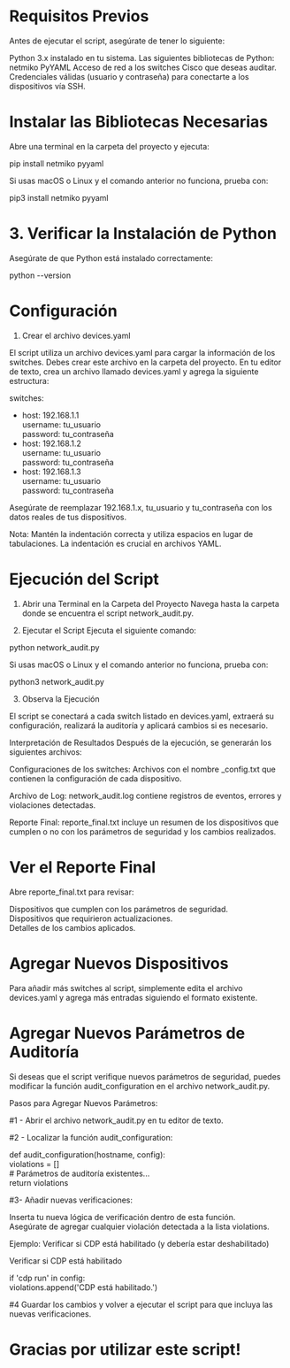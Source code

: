 # Requisitos Previos #
Antes de ejecutar el script, asegúrate de tener lo siguiente:

Python 3.x instalado en tu sistema.
Las siguientes bibliotecas de Python:
netmiko
PyYAML
Acceso de red a los switches Cisco que deseas auditar.
Credenciales válidas (usuario y contraseña) para conectarte a los dispositivos vía SSH.

# Instalar las Bibliotecas Necesarias #
Abre una terminal en la carpeta del proyecto y ejecuta:

pip install netmiko pyyaml

Si usas macOS o Linux y el comando anterior no funciona, prueba con:

pip3 install netmiko pyyaml

# 3. Verificar la Instalación de Python # 

Asegúrate de que Python está instalado correctamente:

python --version

# Configuración #

1. Crear el archivo devices.yaml
   
El script utiliza un archivo devices.yaml para cargar la información de los switches. Debes crear este archivo en la carpeta del proyecto.
En tu editor de texto, crea un archivo llamado devices.yaml y agrega la siguiente estructura:

switches:
  - host: 192.168.1.1  
    username: tu_usuario  
    password: tu_contraseña  
  - host: 192.168.1.2  
    username: tu_usuario  
    password: tu_contraseña  
  - host: 192.168.1.3  
    username: tu_usuario  
    password: tu_contraseña  

Asegúrate de reemplazar 192.168.1.x, tu_usuario y tu_contraseña con los datos reales de tus dispositivos.

Nota: Mantén la indentación correcta y utiliza espacios en lugar de tabulaciones. La indentación es crucial en archivos YAML.

# Ejecución del Script # 

1. Abrir una Terminal en la Carpeta del Proyecto
Navega hasta la carpeta donde se encuentra el script network_audit.py.

2. Ejecutar el Script
Ejecuta el siguiente comando:

  python network_audit.py

Si usas macOS o Linux y el comando anterior no funciona, prueba con:

  python3 network_audit.py

3. Observa la Ejecución

   
El script se conectará a cada switch listado en devices.yaml, extraerá su configuración, realizará la auditoría y aplicará cambios si es necesario.

Interpretación de Resultados
Después de la ejecución, se generarán los siguientes archivos:

Configuraciones de los switches: Archivos con el nombre <hostname>_config.txt que contienen la configuración de cada dispositivo.  

Archivo de Log: network_audit.log contiene registros de eventos, errores y violaciones detectadas.  

Reporte Final: reporte_final.txt incluye un resumen de los dispositivos que cumplen o no con los parámetros de seguridad y los cambios realizados.  

# Ver el Reporte Final # 

Abre reporte_final.txt para revisar:

Dispositivos que cumplen con los parámetros de seguridad.  
Dispositivos que requirieron actualizaciones.  
Detalles de los cambios aplicados.  

# Agregar Nuevos Dispositivos #

Para añadir más switches al script, simplemente edita el archivo devices.yaml y agrega más entradas siguiendo el formato existente.


# Agregar Nuevos Parámetros de Auditoría # 

Si deseas que el script verifique nuevos parámetros de seguridad, puedes modificar la función audit_configuration en el archivo network_audit.py.

Pasos para Agregar Nuevos Parámetros:

#1 - Abrir el archivo network_audit.py en tu editor de texto.

#2 - Localizar la función audit_configuration:

def audit_configuration(hostname, config):  
    violations = []  
    # Parámetros de auditoría existentes...    
    return violations  
    
#3- Añadir nuevas verificaciones:

Inserta tu nueva lógica de verificación dentro de esta función.  
Asegúrate de agregar cualquier violación detectada a la lista violations.

Ejemplo: Verificar si CDP está habilitado (y debería estar deshabilitado)

Verificar si CDP está habilitado   

if 'cdp run' in config:  
    violations.append('CDP está habilitado.')  
    
#4 Guardar los cambios y volver a ejecutar el script para que incluya las nuevas verificaciones.



# Gracias por utilizar este script! #
